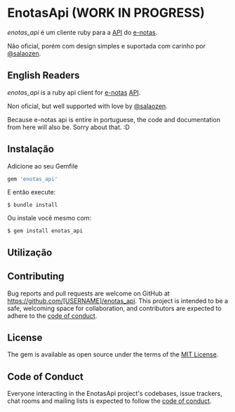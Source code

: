 # EnotasApi (WORK IN PROGRESS)
*enotas_api* é um cliente ruby para a [API](https://docs.enotasgw.com.br/reference) do [e-notas](https://enotas.com.br/).

Não oficial, porém com design simples e suportada com carinho por [@salaozen](https://github.com/salaozen).
## English Readers
*enotas_api* is a ruby api client for [e-notas](https://enotas.com.br/) [API](https://docs.enotasgw.com.br/reference).

Non oficial, but well supported with love by [@salaozen](https://github.com/salaozen).

Because e-notas api is entire in portuguese, the code and documentation from here will also be. Sorry about that. :D

## Instalação

Adicione ao seu Gemfile

```ruby
gem 'enotas_api'
```

E então execute:

    $ bundle install

Ou instale você mesmo com:

    $ gem install enotas_api

## Utilização


## Contributing

Bug reports and pull requests are welcome on GitHub at https://github.com/[USERNAME]/enotas_api. This project is intended to be a safe, welcoming space for collaboration, and contributors are expected to adhere to the [code of conduct](https://github.com/[USERNAME]/enotas_api/blob/master/CODE_OF_CONDUCT.md).


## License

The gem is available as open source under the terms of the [MIT License](https://opensource.org/licenses/MIT).

## Code of Conduct

Everyone interacting in the EnotasApi project's codebases, issue trackers, chat rooms and mailing lists is expected to follow the [code of conduct](https://github.com/[USERNAME]/enotas_api/blob/master/CODE_OF_CONDUCT.md).
